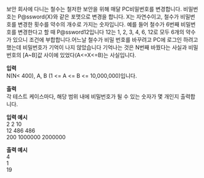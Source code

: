 보안 회사에 다니는 철수는 철저한 보안을 위해 매달 PC비밀번호를 변경합니다.
비밀번호는 P@ssword{X}와 같은 포맷으로 변경을 합니다.
X는 자연수이고, 철수가 비밀번호를 변경한 횟수를 약수의 개수로 가지는 숫자입니다.
예를 들어 철수가 6번째 비밀번호를 변경한다고 할 때 P@ssword12입니다
12는 1, 2, 3, 4, 6, 12로 모두 6개의 약수가 있으니 조건에 부합합니다.어느날 철수가 비밀
번호를 바꾸려고 PC에 로그인 하려고 했는데 비밀번호가 기억이 나지 않았습니다
기억나는 것은 N번째 바꿨다는 사실과 비밀번호의 [A~B]값 사이에 있었다(A<=X<=B)는 사실입니다.

**입력**</br>
N(N< 400), A, B (1 <= A <= B <= 10,000,000)입니다.</br>

**출력**</br>
각 테스트 케이스마다, 해당 범위 내에 비밀번호가 될 수 있는 숫자가 몇 개인지 출력합니다.

**입력 예시**</br>
2 2 10</br>
12 486 486</br>
200 1000000 2000000</br>

**출력 예시**</br>
4</br>
1</br>
19</br>
